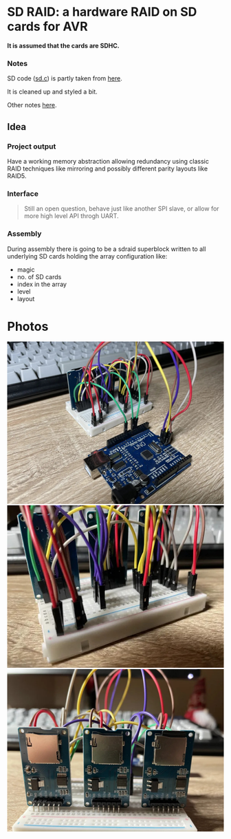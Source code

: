 SD RAID: a hardware RAID on SD cards for AVR
============================================

**It is assumed that the cards are SDHC.**

### Notes

SD code ([sd.c](./sd.c)) is partly taken from [here](https://github.com/i350/ATMEGA328P-SD-Card-FAT32-SPI-ATMEL-Studio/tree/master).

It is cleaned up and styled a bit.

Other notes [here](./NOTES.md).

## Idea

### Project output

Have a working memory abstraction allowing redundancy using classic
RAID techniques like mirroring and possibly different parity
layouts like RAID5.

### Interface

> Still an open question, behave just like another SPI slave,
or allow for more high level API throgh UART.

### Assembly

During assembly there is going to be a sdraid superblock written
to all underlying SD cards holding the array configuration like:
 - magic
 - no. of SD cards
 - index in the array
 - level
 - layout

# Photos

![sdrai photo1](sdraid1.jpg)
![sdrai photo2](sdraid2.jpg)
![sdrai photo3](sdraid3.jpg)
